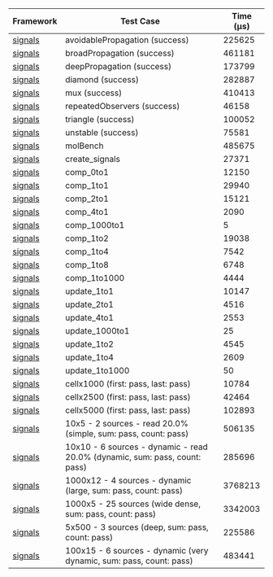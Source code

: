 | Framework | Test Case | Time (μs) |
| --- | --- | --- |
| [signals](https://github.com/rodydavis/signals.dart) | avoidablePropagation (success) | 225625 |
| [signals](https://github.com/rodydavis/signals.dart) | broadPropagation (success) | 461181 |
| [signals](https://github.com/rodydavis/signals.dart) | deepPropagation (success) | 173799 |
| [signals](https://github.com/rodydavis/signals.dart) | diamond (success) | 282887 |
| [signals](https://github.com/rodydavis/signals.dart) | mux (success) | 410413 |
| [signals](https://github.com/rodydavis/signals.dart) | repeatedObservers (success) | 46158 |
| [signals](https://github.com/rodydavis/signals.dart) | triangle (success) | 100052 |
| [signals](https://github.com/rodydavis/signals.dart) | unstable (success) | 75581 |
| [signals](https://github.com/rodydavis/signals.dart) | molBench | 485675 |
| [signals](https://github.com/rodydavis/signals.dart) | create_signals | 27371 |
| [signals](https://github.com/rodydavis/signals.dart) | comp_0to1 | 12150 |
| [signals](https://github.com/rodydavis/signals.dart) | comp_1to1 | 29940 |
| [signals](https://github.com/rodydavis/signals.dart) | comp_2to1 | 15121 |
| [signals](https://github.com/rodydavis/signals.dart) | comp_4to1 | 2090 |
| [signals](https://github.com/rodydavis/signals.dart) | comp_1000to1 | 5 |
| [signals](https://github.com/rodydavis/signals.dart) | comp_1to2 | 19038 |
| [signals](https://github.com/rodydavis/signals.dart) | comp_1to4 | 7542 |
| [signals](https://github.com/rodydavis/signals.dart) | comp_1to8 | 6748 |
| [signals](https://github.com/rodydavis/signals.dart) | comp_1to1000 | 4444 |
| [signals](https://github.com/rodydavis/signals.dart) | update_1to1 | 10147 |
| [signals](https://github.com/rodydavis/signals.dart) | update_2to1 | 4516 |
| [signals](https://github.com/rodydavis/signals.dart) | update_4to1 | 2553 |
| [signals](https://github.com/rodydavis/signals.dart) | update_1000to1 | 25 |
| [signals](https://github.com/rodydavis/signals.dart) | update_1to2 | 4545 |
| [signals](https://github.com/rodydavis/signals.dart) | update_1to4 | 2609 |
| [signals](https://github.com/rodydavis/signals.dart) | update_1to1000 | 50 |
| [signals](https://github.com/rodydavis/signals.dart) | cellx1000 (first: pass, last: pass) | 10784 |
| [signals](https://github.com/rodydavis/signals.dart) | cellx2500 (first: pass, last: pass) | 42464 |
| [signals](https://github.com/rodydavis/signals.dart) | cellx5000 (first: pass, last: pass) | 102893 |
| [signals](https://github.com/rodydavis/signals.dart) | 10x5 - 2 sources - read 20.0% (simple, sum: pass, count: pass) | 506135 |
| [signals](https://github.com/rodydavis/signals.dart) | 10x10 - 6 sources - dynamic - read 20.0% (dynamic, sum: pass, count: pass) | 285696 |
| [signals](https://github.com/rodydavis/signals.dart) | 1000x12 - 4 sources - dynamic (large, sum: pass, count: pass) | 3768213 |
| [signals](https://github.com/rodydavis/signals.dart) | 1000x5 - 25 sources (wide dense, sum: pass, count: pass) | 3342003 |
| [signals](https://github.com/rodydavis/signals.dart) | 5x500 - 3 sources (deep, sum: pass, count: pass) | 225586 |
| [signals](https://github.com/rodydavis/signals.dart) | 100x15 - 6 sources - dynamic (very dynamic, sum: pass, count: pass) | 483441 |
